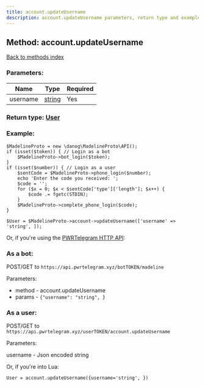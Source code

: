 ```yaml
---
title: account.updateUsername
description: account.updateUsername parameters, return type and example
---
```

## Method: account.updateUsername  
[Back to methods index](index.md)


### Parameters:

| Name     |    Type       | Required |
|----------|---------------|----------|
|username|[string](../types/string.md) | Yes|


### Return type: [User](../types/User.md)

### Example:


```
$MadelineProto = new \danog\MadelineProto\API();
if (isset($token)) { // Login as a bot
    $MadelineProto->bot_login($token);
}
if (isset($number)) { // Login as a user
    $sentCode = $MadelineProto->phone_login($number);
    echo 'Enter the code you received: ';
    $code = '';
    for ($x = 0; $x < $sentCode['type']['length']; $x++) {
        $code .= fgetc(STDIN);
    }
    $MadelineProto->complete_phone_login($code);
}

$User = $MadelineProto->account->updateUsername(['username' => 'string', ]);
```

Or, if you're using the [PWRTelegram HTTP API](https://pwrtelegram.xyz):

### As a bot:

POST/GET to `https://api.pwrtelegram.xyz/botTOKEN/madeline`

Parameters:

* method - account.updateUsername
* params - `{"username": "string", }`



### As a user:

POST/GET to `https://api.pwrtelegram.xyz/userTOKEN/account.updateUsername`

Parameters:

username - Json encoded string




Or, if you're into Lua:

```
User = account.updateUsername({username='string', })
```

